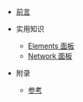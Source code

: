 * [前言](/)

* 实用知识
    * [Elements 面板](/elements/)
    * [Network 面板](/network/)

* 附录
    * [参考](/references)